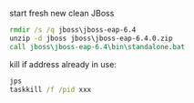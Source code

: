 
start fresh new clean JBoss

```cmd
rmdir /s /q jboss\jboss-eap-6.4
unzip -d jboss jboss\jboss-eap-6.4.0.zip
call jboss\jboss-eap-6.4\bin\standalone.bat
```

kill if address already in use:

```cmd
jps
taskkill /f /pid xxx
```
